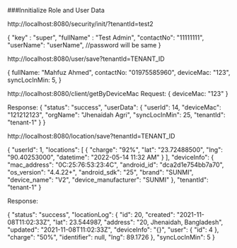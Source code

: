 
   ###Innitialize Role and User Data

http://localhost:8080/security/init/?tenantId=test2

{
"key" : "super",
"fullName" : "Test Admin",
"contactNo": "11111111",
"userName": "userName", //password will be same
}

http://localhost:8080/user/save?tenantId=TENANT_ID

{
 fullName: "Mahfuz Ahmed",
 contactNo: "01975585960",
 deviceMac: "123",
 syncLocInMin: 5,
}

http://localhost:8080/client/getByDeviceMac
Request:
{
 deviceMac: "123"
}

Response:
{
  "status": "success",
  "userData": {
    "userId": 14,
    "deviceMac": "121212123",
    "orgName": "Jhenaidah Agri",
    "syncLocInMin": 25,
    "tenantId": "tenant-1"
  }
}



http://localhost:8080/location/save?tenantId=TENANT_ID

{
  "userId": 1,
  "locations": [
    {
      "charge": "92%",
      "lat": "23.72488500",
      "lng": "90.40253000",
      "datetime": "2022-05-14 11:32 AM"
    }
  ],
  "deviceInfo": {
    "mac_address": "0C:25:76:53:23:4C",
    "android_id": "dca2d1e754bb7a70",
    "os_version": "4.4.22+",
    "android_sdk": "25",
    "brand": "SUNMI",
    "device_name": "V2",
    "device_manufacturer": "SUNMI"
  },
  "tenantId": "tenant-1"
}

Response:

{
  "status": "success",
  "locationLog": {
    "id": 20,
    "created": "2021-11-08T11:02:33Z",
    "lat": 23.544987,
    "address": "20, Jhenaidah, Bangladesh",
    "updated": "2021-11-08T11:02:33Z",
    "deviceInfo": "{}",
    "user": {
      "id": 4
    },
    "charge": "50%",
    "identifier": null,
    "lng": 89.1726
  },
  "syncLocInMin": 5
}
